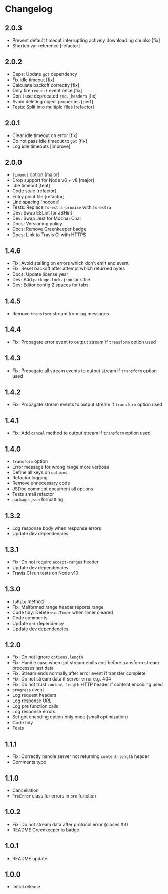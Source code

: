 # Changelog

## 2.0.3

* Prevent default timeout interrupting actively downloading chunks [fix]
* Shorten var reference [refactor]

## 2.0.2

* Deps: Update `got` dependency
* Fix idle timeout [fix]
* Calculate backoff correctly [fix]
* Only fire `request` event once [fix]
* Don't use deprecated `req._headers` [fix]
* Avoid deleting object properties [perf]
* Tests: Split into multiple files [refactor]

## 2.0.1

* Clear idle timeout on error [fix]
* Do not pass idle timeout to `got` [fix]
* Log idle timeouts [improve]

## 2.0.0

* `timeout` option [major]
* Drop support for Node v6 + v8 [major]
* Idle timeout [feat]
* Code style [refactor]
* Entry point file [refactor]
* Line spacing [nocode]
* Tests: Replace `fs-extra-promise` with `fs-extra`
* Dev: Swap ESLint for JSHint
* Dev: Swap Jest for Mocha+Chai
* Docs: Versioning policy
* Docs: Remove Greenkeeper badge
* Docs: Link to Travis CI with HTTPS

## 1.4.6

* Fix: Avoid stalling on errors which don't emit end event
* Fix: Reset backoff after attempt which returned bytes
* Docs: Update license year
* Dev: Add `package-lock.json` lock file
* Dev: Editor config 2 spaces for tabs

## 1.4.5

* Remove `transform` stream from log messages

## 1.4.4

* Fix: Propagate error event to output stream if `transform` option used

## 1.4.3

* Fix: Propagate all stream events to output stream if `transform` option used

## 1.4.2

* Fix: Propagate stream events to output stream if `transform` option used

## 1.4.1

* Fix: Add `cancel` method to output stream if `transform` option used

## 1.4.0

* `transform` option
* Error message for wrong range more verbose
* Define all keys on `options`
* Refactor logging
* Remove unnecessary code
* JSDoc comment document all options
* Tests small refactor
* `package.json` formatting

## 1.3.2

* Log response body when response errors
* Update dev dependencies

## 1.3.1

* Fix: Do not require `accept-ranges` header
* Update dev dependencies
* Travis CI run tests on Node v10

## 1.3.0

* `toFile` method
* Fix: Malformed range header reports range
* Code tidy: Delete `waitTimer` when timer cleared
* Code comments
* Update `got` dependency
* Update dev dependencies

## 1.2.0

* Fix: Do not ignore `options.length`
* Fix: Handle case when got stream emits end before transform stream processes last data
* Fix: Stream ends normally after error event if transfer complete
* Fix: Do not stream data if server error e.g. 404
* Fix: Do not trust `content-length` HTTP header if content encoding used
* `progress` event
* Log request headers
* Log response URL
* Log pre function calls
* Log response errors
* Set got encoding option only once (small optimization)
* Code tidy
* Tests

## 1.1.1

* Fix: Correctly handle server not returning `content-length` header
* Comments typo

## 1.1.0

* Cancellation
* `PreError` class for errors in `pre` function

## 1.0.2

* Fix: Do not stream data after protocol error (closes #3)
* README Greenkeeper.io badge

## 1.0.1

* README update

## 1.0.0

* Initial release
